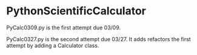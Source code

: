 # PythonScientificCalculator

PyCalc0309.py is the first attempt due 03/09. 

PyCalc0327.py is the second attempt due 03/27.
It adds refactors the first attempt by adding a Calculator class. 
